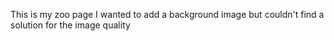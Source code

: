 This is my zoo page
I wanted to add a background image but couldn't find a solution for the image quality